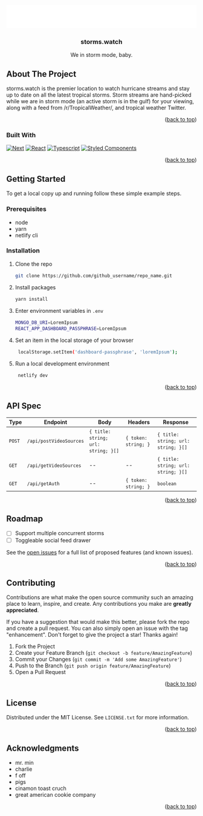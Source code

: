 <div id="top"></div>

<!-- PROJECT LOGO -->
<br />
<div align="center">
  <a href="https://github.com/angelle-sw/storms.watch">
    <img src="/public/images/logo.png" alt="Logo" width="600">
  </a>

<h3 align="center">storms.watch</h3>

  <p align="center">
  We in storm mode, baby.
    <br />
  </p>
</div>

<!-- ABOUT THE PROJECT -->

## About The Project

storms.watch is the premier location to watch hurricane streams and stay up to date on all the latest tropical storms. Storm streams are hand-picked while we are in storm mode (an active storm is in the gulf) for your viewing, along with a feed from /r/TropicalWeather/, and tropical weather Twitter.

<p align="right">(<a href="#top">back to top</a>)</p>

### Built With

[![Next][next.js]][next-url] [![React][react.js]][react-url] [![Typescript][typescript-badge]][typescript-url] [![Styled Components][styledcomponents-badge]][styledcomponents-url]

<p align="right">(<a href="#top">back to top</a>)</p>

<!-- GETTING STARTED -->

## Getting Started

To get a local copy up and running follow these simple example steps.

### Prerequisites

- node
- yarn
- netlify cli

### Installation

1. Clone the repo

   ```sh
   git clone https://github.com/github_username/repo_name.git
   ```

2. Install packages

   ```sh
   yarn install
   ```

3. Enter environment variables in `.env`

   ```sh
   MONGO_DB_URI=LoremIpsum
   REACT_APP_DASHBOARD_PASSPHRASE=LoremIpsum
   ```

4. Set an item in the local storage of your browser

   ```sh
    localStorage.setItem('dashboard-passphrase', 'loremIpsum');
   ```

5. Run a local development environment

   ```sh
    netlify dev
   ```

<p align="right">(<a href="#top">back to top</a>)</p>

<!-- API Spec -->

## API Spec

| Type   | Endpoint                | Body                                | Headers              | Response                            |
| ------ | ----------------------- | ----------------------------------- | -------------------- | ----------------------------------- |
| `POST` | `/api/postVideoSources` | `{ title: string; url: string; }[]` | `{ token: string; }` | `{ title: string; url: string; }[]` |
| `GET`  | `/api/getVideoSources`  | --                                  | --                   | `{ title: string; url: string; }[]` |
| `GET`  | `/api/getAuth`          | --                                  | `{ token: string; }` | `boolean`                           |

<p align="right">(<a href="#top">back to top</a>)</p>
<!-- ROADMAP -->

## Roadmap

- [ ] Support multiple concurrent storms
- [ ] Toggleable social feed drawer

See the [open issues](https://github.com/github_username/repo_name/issues) for a full list of proposed features (and known issues).

<p align="right">(<a href="#top">back to top</a>)</p>

<!-- CONTRIBUTING -->

## Contributing

Contributions are what make the open source community such an amazing place to learn, inspire, and create. Any contributions you make are **greatly appreciated**.

If you have a suggestion that would make this better, please fork the repo and create a pull request. You can also simply open an issue with the tag "enhancement".
Don't forget to give the project a star! Thanks again!

1. Fork the Project
2. Create your Feature Branch (`git checkout -b feature/AmazingFeature`)
3. Commit your Changes (`git commit -m 'Add some AmazingFeature'`)
4. Push to the Branch (`git push origin feature/AmazingFeature`)
5. Open a Pull Request

<p align="right">(<a href="#top">back to top</a>)</p>

<!-- LICENSE -->

## License

Distributed under the MIT License. See `LICENSE.txt` for more information.

<p align="right">(<a href="#top">back to top</a>)</p>

<!-- ACKNOWLEDGMENTS -->

## Acknowledgments

- mr. min
- charlie
- f off
- pigs
- cinamon toast cruch
- great american cookie company

<p align="right">(<a href="#top">back to top</a>)</p>

<!-- MARKDOWN LINKS & IMAGES -->

[next.js]: https://img.shields.io/badge/next.js-000000?style=for-the-badge&logo=nextdotjs&logoColor=white
[next-url]: https://nextjs.org/
[react.js]: https://img.shields.io/badge/React-20232A?style=for-the-badge&logo=react&logoColor=61DAFB
[react-url]: https://reactjs.org/
[typescript-badge]: https://img.shields.io/badge/typescript-%23007ACC.svg?style=for-the-badge&logo=typescript&logoColor=white
[typescript-url]: https://www.typescriptlang.org/
[styledcomponents-badge]: https://img.shields.io/badge/styled--components-DB7093?style=for-the-badge&logo=styled-components&logoColor=white
[styledcomponents-url]: https://styled-components.com/
